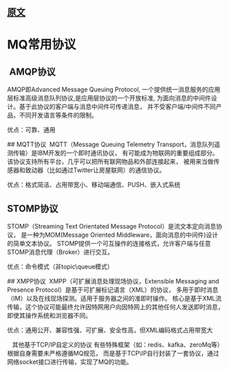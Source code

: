 
## [原文](https://blog.csdn.net/liuhaiabc/article/details/52964781)

# MQ常用协议

##  AMQP协议 
AMQP即Advanced Message Queuing Protocol,
一个提供统一消息服务的应用层标准高级消息队列协议,是应用层协议的一个开放标准,
为面向消息的中间件设计。基于此协议的客户端与消息中间件可传递消息，
并不受客户端/中间件不同产品，不同开发语言等条件的限制。

优点：可靠、通用

## MQTT协议 
MQTT（Message Queuing Telemetry Transport，消息队列遥测传输）是IBM开发的一个即时通讯协议，
有可能成为物联网的重要组成部分。该协议支持所有平台，几乎可以把所有联网物品和外部连接起来，
被用来当做传感器和致动器（比如通过Twitter让房屋联网）的通信协议。   
 
优点：格式简洁、占用带宽小、移动端通信、PUSH、嵌入式系统

## STOMP协议 
STOMP（Streaming Text Orientated Message Protocol）是流文本定向消息协议，
是一种为MOM(Message Oriented Middleware，面向消息的中间件)设计的简单文本协议。
STOMP提供一个可互操作的连接格式，允许客户端与任意STOMP消息代理（Broker）进行交互。 

优点：命令模式（非topic\queue模式）

## XMPP协议 
XMPP（可扩展消息处理现场协议，Extensible Messaging and Presence Protocol）是基于可扩展标记语言（XML）的协议，
多用于即时消息（IM）以及在线现场探测。适用于服务器之间的准即时操作。
核心是基于XML流传输，这个协议可能最终允许因特网用户向因特网上的其他任何人发送即时消息，
即使其操作系统和浏览器不同。 

优点：通用公开、兼容性强、可扩展、安全性高，但XML编码格式占用带宽大

   其他基于TCP/IP自定义的协议 有些特殊框架（如：redis、kafka、zeroMq等）根据自身需要未严格遵循MQ规范，
而是基于TCP\IP自行封装了一套协议，通过网络socket接口进行传输，实现了MQ的功能。
 